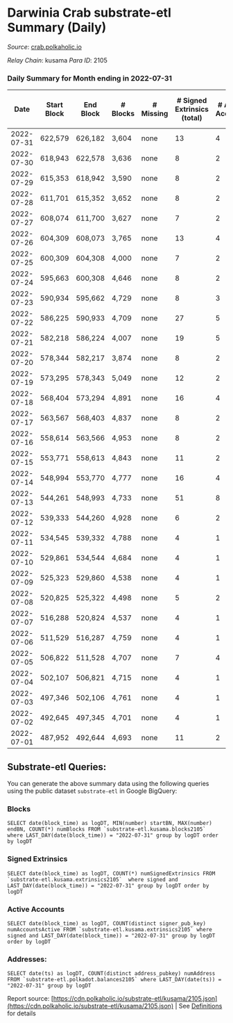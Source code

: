 # Darwinia Crab substrate-etl Summary (Daily)

_Source_: [crab.polkaholic.io](https://crab.polkaholic.io)

*Relay Chain*: kusama
*Para ID*: 2105



### Daily Summary for Month ending in 2022-07-31


| Date | Start Block | End Block | # Blocks | # Missing | # Signed Extrinsics (total) | # Active Accounts | # Addresses with Balances | # Events | # Transfers | # XCM Transfers In | # XCM Transfers Out |
| ---- | ----------- | --------- | -------- | --------- | --------------------------- | ----------------- | ------------------------- | -------- | ----------- | ------------------ | ------------------- |
| 2022-07-31 | 622,579 | 626,182 | 3,604 | none  | 13 | 4 | 38 | 7,592 | 334 ($1.30) |   | 1 ($1.00) |
| 2022-07-30 | 618,943 | 622,578 | 3,636 | none  | 8 | 2 | 37 | 7,562 | 264 ($0.23) |   |   |
| 2022-07-29 | 615,353 | 618,942 | 3,590 | none  | 8 | 2 | 37 | 7,470 | 264 ($0.23) |   |   |
| 2022-07-28 | 611,701 | 615,352 | 3,652 | none  | 8 | 2 | 37 | 7,594 | 264 ($0.23) |   |   |
| 2022-07-27 | 608,074 | 611,700 | 3,627 | none  | 7 | 2 | 37 | 7,475 | 198 ($0.17) |   |   |
| 2022-07-26 | 604,309 | 608,073 | 3,765 | none  | 13 | 4 | 37 | 7,974 | 392 ($1.31) |   | 1 ($0.99) |
| 2022-07-25 | 600,309 | 604,308 | 4,000 | none  | 7 | 2 | 37 | 8,221 | 198 ($0.17) |   |   |
| 2022-07-24 | 595,663 | 600,308 | 4,646 | none  | 8 | 2 | 37 | 9,583 | 264 ($0.23) |   |   |
| 2022-07-23 | 590,934 | 595,662 | 4,729 | none  | 8 | 3 | 37 | 9,745 | 259 ($0.21) |   | 1 ($0.03) |
| 2022-07-22 | 586,225 | 590,933 | 4,709 | none  | 27 | 5 | 37 | 10,076 | 544 ($1.13) | 1 ($0.11) | 2 ($0.32) |
| 2022-07-21 | 582,218 | 586,224 | 4,007 | none  | 19 | 5 | 35 | 8,649 | 559 ($5.75) |   |   |
| 2022-07-20 | 578,344 | 582,217 | 3,874 | none  | 8 | 2 | 34 | 8,038 | 264 ($0.26) |   |   |
| 2022-07-19 | 573,295 | 578,343 | 5,049 | none  | 12 | 2 | 34 | 10,476 | 333 ($0.41) |   |   |
| 2022-07-18 | 568,404 | 573,294 | 4,891 | none  | 16 | 4 | 33 | 10,317 | 470 ($0.51) |   | 4 ($0.09) |
| 2022-07-17 | 563,567 | 568,403 | 4,837 | none  | 8 | 2 | 32 | 9,964 | 264 ($0.26) |   |   |
| 2022-07-16 | 558,614 | 563,566 | 4,953 | none  | 8 | 2 | 32 | 10,197 | 264 ($0.27) |   |   |
| 2022-07-15 | 553,771 | 558,613 | 4,843 | none  | 11 | 2 | 32 | 10,057 | 331 ($0.35) |   |   |
| 2022-07-14 | 548,994 | 553,770 | 4,777 | none  | 16 | 4 | 32 | 9,978 | 362 ($0.89) |   |   |
| 2022-07-13 | 544,261 | 548,993 | 4,733 | none  | 51 | 8 | 31 | 10,821 | 1,148 ($18.95) |   | 1 ($0.10) |
| 2022-07-12 | 539,333 | 544,260 | 4,928 | none  | 6 | 2 | 28 | 9,882 |   |   |   |
| 2022-07-11 | 534,545 | 539,332 | 4,788 | none  | 4 | 1 | 28 | 9,591 |   |   |   |
| 2022-07-10 | 529,861 | 534,544 | 4,684 | none  | 4 | 1 | 28 | 9,382 |   |   |   |
| 2022-07-09 | 525,323 | 529,860 | 4,538 | none  | 4 | 1 | 28 | 9,091 |   |   |   |
| 2022-07-08 | 520,825 | 525,322 | 4,498 | none  | 5 | 2 | 28 | 9,073 | 60 (-) |   |   |
| 2022-07-07 | 516,288 | 520,824 | 4,537 | none  | 4 | 1 | 28 | 9,089 |   |   |   |
| 2022-07-06 | 511,529 | 516,287 | 4,759 | none  | 4 | 1 | 28 | 9,532 |   |   |   |
| 2022-07-05 | 506,822 | 511,528 | 4,707 | none  | 7 | 4 | 28 | 9,625 | 183 ($0.05) |   |   |
| 2022-07-04 | 502,107 | 506,821 | 4,715 | none  | 4 | 1 | 26 | 9,445 |   |   |   |
| 2022-07-03 | 497,346 | 502,106 | 4,761 | none  | 4 | 1 | 26 | 9,536 |   |   |   |
| 2022-07-02 | 492,645 | 497,345 | 4,701 | none  | 4 | 1 | 26 | 9,417 |   |   |   |
| 2022-07-01 | 487,952 | 492,644 | 4,693 | none  | 11 | 2 | 26 | 9,707 | 258 ($0.007) |   | 7 ($0.15) |

## Substrate-etl Queries:
You can generate the above summary data using the following queries using the public dataset `substrate-etl` in Google BigQuery:


### Blocks
```
SELECT date(block_time) as logDT, MIN(number) startBN, MAX(number) endBN, COUNT(*) numBlocks FROM `substrate-etl.kusama.blocks2105`  where LAST_DAY(date(block_time)) = "2022-07-31" group by logDT order by logDT
```


### Signed Extrinsics
```
SELECT date(block_time) as logDT, COUNT(*) numSignedExtrinsics FROM `substrate-etl.kusama.extrinsics2105`  where signed and LAST_DAY(date(block_time)) = "2022-07-31" group by logDT order by logDT
```


### Active Accounts
```
SELECT date(block_time) as logDT, COUNT(distinct signer_pub_key) numAccountsActive FROM `substrate-etl.kusama.extrinsics2105` where signed and LAST_DAY(date(block_time)) = "2022-07-31" group by logDT order by logDT
```


### Addresses:
```
SELECT date(ts) as logDT, COUNT(distinct address_pubkey) numAddress FROM `substrate-etl.polkadot.balances2105` where LAST_DAY(date(ts)) = "2022-07-31" group by logDT
```



Report source: [https://cdn.polkaholic.io/substrate-etl/kusama/2105.json](https://cdn.polkaholic.io/substrate-etl/kusama/2105.json) | See [Definitions](/DEFINITIONS.md) for details
